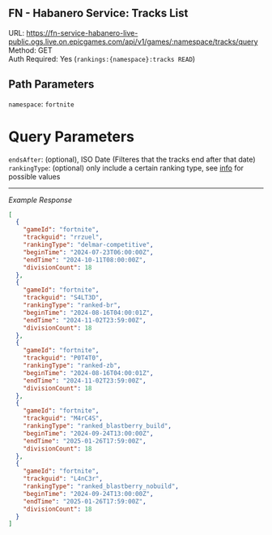 ## FN - Habanero Service: Tracks List

URL: https://fn-service-habanero-live-public.ogs.live.on.epicgames.com/api/v1/games/:namespace/tracks/query \
Method: GET \
Auth Required: Yes (`rankings:{namespace}:tracks READ`)

## Path Parameters

`namespace`: `fortnite`

# Query Parameters

`endsAfter`: (optional), ISO Date (Filteres that the tracks end after that date) <br/>
`rankingType`: (optional) only include a certain ranking type, see [info](../README.md) for possible values

---

_Example Response_

```json
[
  {
    "gameId": "fortnite",
    "trackguid": "rrzuel",
    "rankingType": "delmar-competitive",
    "beginTime": "2024-07-23T06:00:00Z",
    "endTime": "2024-10-11T08:00:00Z",
    "divisionCount": 18
  },
  {
    "gameId": "fortnite",
    "trackguid": "S4LT3D",
    "rankingType": "ranked-br",
    "beginTime": "2024-08-16T04:00:01Z",
    "endTime": "2024-11-02T23:59:00Z",
    "divisionCount": 18
  },
  {
    "gameId": "fortnite",
    "trackguid": "P0T4T0",
    "rankingType": "ranked-zb",
    "beginTime": "2024-08-16T04:00:01Z",
    "endTime": "2024-11-02T23:59:00Z",
    "divisionCount": 18
  },
  {
    "gameId": "fortnite",
    "trackguid": "M4rC4S",
    "rankingType": "ranked_blastberry_build",
    "beginTime": "2024-09-24T13:00:00Z",
    "endTime": "2025-01-26T17:59:00Z",
    "divisionCount": 18
  },
  {
    "gameId": "fortnite",
    "trackguid": "L4nC3r",
    "rankingType": "ranked_blastberry_nobuild",
    "beginTime": "2024-09-24T13:00:00Z",
    "endTime": "2025-01-26T17:59:00Z",
    "divisionCount": 18
  }
]
```
